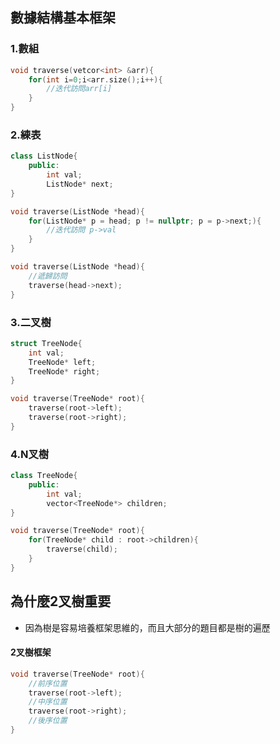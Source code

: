 ## 數據結構基本框架

### 1.數組

```C++
void traverse(vetcor<int> &arr){
    for(int i=0;i<arr.size();i++){
        //迭代訪問arr[i]
    }
}
```

### 2.練表

```C++
class ListNode{
    public:
        int val;
        ListNode* next;
}

void traverse(ListNode *head){
    for(ListNode* p = head; p != nullptr; p = p->next;){
        //迭代訪問 p->val
    }
}

void traverse(ListNode *head){
    //遞歸訪問
    traverse(head->next);
}
```

### 3.二叉樹

```C++
struct TreeNode{
    int val;
    TreeNode* left;
    TreeNode* right;
}

void traverse(TreeNode* root){
    traverse(root->left);
    traverse(root->right);
}
```

### 4.N叉樹

```C++
class TreeNode{
    public:
        int val;
        vector<TreeNode*> children;
}

void traverse(TreeNode* root){
    for(TreeNode* child : root->children){
        traverse(child);
    }
}
```

## 為什麼2叉樹重要
- 因為樹是容易培養框架思維的，而且大部分的題目都是樹的遍歷
#### 2叉樹框架
```C++
void traverse(TreeNode* root){
    //前序位置
    traverse(root->left);
    //中序位置
    traverse(root->right);
    //後序位置
}
```